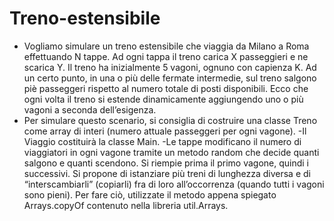# Treno-estensibile

- Vogliamo simulare un treno estensibile che viaggia da Milano a Roma effettuando N tappe.
Ad ogni tappa il treno carica X passeggieri e ne scarica Y.
Il treno ha inizialmente 5 vagoni, ognuno con capienza K.
Ad un certo punto, in una o più delle fermate intermedie, sul treno salgono piè passeggeri rispetto al numero totale di posti disponibili.
Ecco che ogni volta il treno si estende dinamicamente aggiungendo uno o più vagoni a seconda dell’esigenza.
- Per simulare questo scenario, si consiglia di costruire una classe Treno come array di interi (numero attuale passeggeri per ogni vagone).
-Il Viaggio costituirà la classe Main.
-Le tappe modificano il numero di viaggiatori in ogni vagone tramite un metodo random che decide quanti salgono e quanti scendono. Si riempie prima il primo vagone, quindi i successivi.
Si propone di istanziare più treni di lunghezza diversa e di “interscambiarli” (copiarli)  fra di loro all’occorrenza (quando tutti i vagoni sono pieni).
Per fare ciò, utilizzate il metodo appena spiegato Arrays.copyOf contenuto nella libreria util.Arrays.
